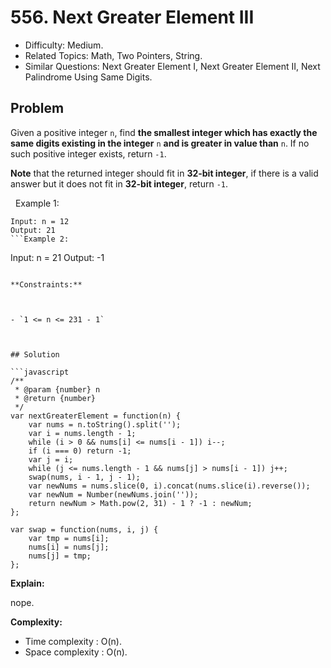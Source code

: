 # 556. Next Greater Element III

- Difficulty: Medium.
- Related Topics: Math, Two Pointers, String.
- Similar Questions: Next Greater Element I, Next Greater Element II, Next Palindrome Using Same Digits.

## Problem

Given a positive integer `n`, find **the smallest integer which has exactly the same digits existing in the integer** `n` **and is greater in value than** `n`. If no such positive integer exists, return `-1`.

**Note** that the returned integer should fit in **32-bit integer**, if there is a valid answer but it does not fit in **32-bit integer**, return `-1`.

 
Example 1:
```
Input: n = 12
Output: 21
```Example 2:
```
Input: n = 21
Output: -1
```
 
**Constraints:**


	
- `1 <= n <= 231 - 1`



## Solution

```javascript
/**
 * @param {number} n
 * @return {number}
 */
var nextGreaterElement = function(n) {
    var nums = n.toString().split('');
    var i = nums.length - 1;
    while (i > 0 && nums[i] <= nums[i - 1]) i--;
    if (i === 0) return -1;
    var j = i;
    while (j <= nums.length - 1 && nums[j] > nums[i - 1]) j++;
    swap(nums, i - 1, j - 1);
    var newNums = nums.slice(0, i).concat(nums.slice(i).reverse());
    var newNum = Number(newNums.join(''));
    return newNum > Math.pow(2, 31) - 1 ? -1 : newNum;
};

var swap = function(nums, i, j) {
    var tmp = nums[i];
    nums[i] = nums[j];
    nums[j] = tmp;
};
```

**Explain:**

nope.

**Complexity:**

* Time complexity : O(n).
* Space complexity : O(n).
